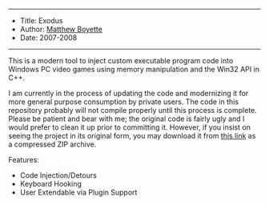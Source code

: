 *******************************************************************

* Title:  Exodus
* Author: [Matthew Boyette](mailto:Dyndrilliac@gmail.com)
* Date:   2007-2008

*******************************************************************

This is a modern tool to inject custom executable program code into Windows PC video games using memory manipulation and the Win32 API in C++.

I am currently in the process of updating the code and modernizing it for more general purpose consumption by private users. The code in this repository probably will not compile properly until this process is complete. Please be patient and bear with me; the original code is fairly ugly and I would prefer to clean it up prior to committing it. However, if you insist on seeing the project in its original form, you may download it from [this link](https://www.dropbox.com/s/msz7wwsgwble4yu/Exodus%20MKIII.zip) as a compressed ZIP archive.

Features:

* Code Injection/Detours
* Keyboard Hooking
* User Extendable via Plugin Support